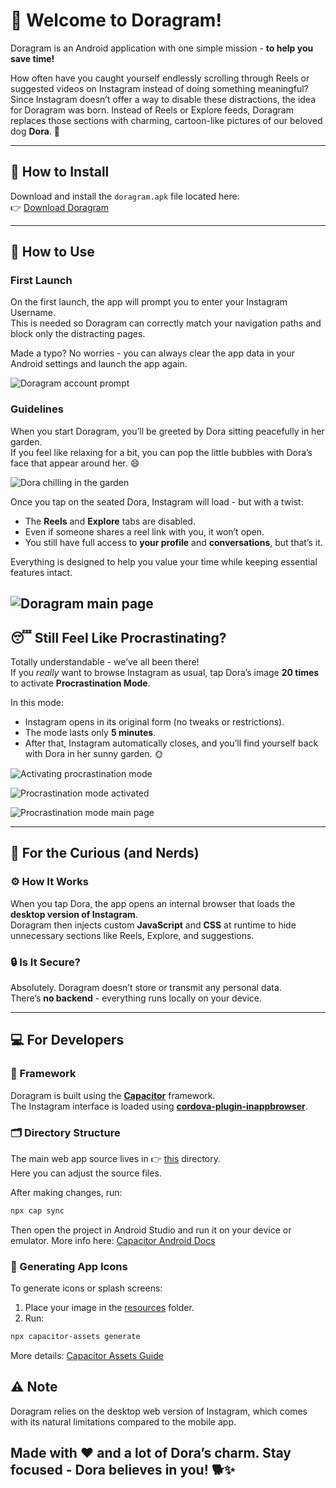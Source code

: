 # 🐾 Welcome to **Doragram!**

Doragram is an Android application with one simple mission - **to help you save time!**

How often have you caught yourself endlessly scrolling through Reels or suggested videos on Instagram instead of doing something meaningful? Since Instagram doesn’t offer a way to disable these distractions, the idea for Doragram was born. Instead of Reels or Explore feeds, Doragram replaces those sections with charming, cartoon-like pictures of our beloved dog **Dora**. 🐶

---

## 🐩 How to Install

Download and install the `doragram.apk` file located here:  
👉 [Download Doragram](release/doragram.apk)

---

## 🐶 How to Use

### First Launch

On the first launch, the app will prompt you to enter your Instagram Username.  
This is needed so Doragram can correctly match your navigation paths and block only the distracting pages.

Made a typo? No worries - you can always clear the app data in your Android settings and launch the app again.

![Doragram account prompt](/expose/doragram_first_launch.jpg)

### Guidelines

When you start Doragram, you’ll be greeted by Dora sitting peacefully in her garden.  
If you feel like relaxing for a bit, you can pop the little bubbles with Dora’s face that appear around her. 😄

![Dora chilling in the garden](/expose/welcome_page.png "Dora - your productivity buddy 🐾")

Once you tap on the seated Dora, Instagram will load - but with a twist:

- The **Reels** and **Explore** tabs are disabled.
- Even if someone shares a reel link with you, it won’t open.
- You still have full access to **your profile** and **conversations**, but that’s it.

Everything is designed to help you value your time while keeping essential features intact.

## ![Doragram main page](/expose/doragram_main_page.jpg)

## 😴 Still Feel Like Procrastinating?

Totally understandable - we’ve all been there!  
If you _really_ want to browse Instagram as usual, tap Dora’s image **20 times** to activate **Procrastination Mode**.

In this mode:

- Instagram opens in its original form (no tweaks or restrictions).
- The mode lasts only **5 minutes**.
- After that, Instagram automatically closes, and you’ll find yourself back with Dora in her sunny garden. 🌞

![Activating procrastination mode](/expose/activate_procrastination.jpg)

![Procrastination mode activated](/expose/procrastination_welcome_modal.jpg)

![Procrastination mode main page](/expose/procrastination_page.png)

---

## 🧠 For the Curious (and Nerds)

### ⚙️ How It Works

When you tap Dora, the app opens an internal browser that loads the **desktop version of Instagram**.  
Doragram then injects custom **JavaScript** and **CSS** at runtime to hide unnecessary sections like Reels, Explore, and suggestions.

### 🔒 Is It Secure?

Absolutely. Doragram doesn’t store or transmit any personal data.  
There’s **no backend** - everything runs locally on your device.

---

## 💻 For Developers

### 🧩 Framework

Doragram is built using the **[Capacitor](https://capacitorjs.com/)** framework.  
The Instagram interface is loaded using **[cordova-plugin-inappbrowser](https://github.com/apache/cordova-plugin-inappbrowser)**.

### 🗂 Directory Structure

The main web app source lives in 👉 [this](/dist/) directory.  
Here you can adjust the source files.

After making changes, run:

```bash
npx cap sync
```

Then open the project in Android Studio and run it on your device or emulator.
More info here: [Capacitor Android Docs](https://capacitorjs.com/docs/android)

### 🧿 Generating App Icons

To generate icons or splash screens:

1. Place your image in the [resources](/resources/) folder.
2. Run:

```bash
npx capacitor-assets generate
```

More details: [Capacitor Assets Guide](https://capacitorjs.com/docs/guides/splash-screens-and-icons)

## ⚠️ Note

Doragram relies on the desktop web version of Instagram, which comes with its natural limitations compared to the mobile app.

<h2><strong>Made with ❤️ and a lot of Dora’s charm. Stay focused - Dora believes in you! 🐕✨</strong></h2>

